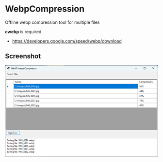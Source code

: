 # WebpCompression

Offline webp compression tool for multiple files

**cwebp** is required
- https://developers.google.com/speed/webp/download


## Screenshot
![preview](docs/preview.jpg)

